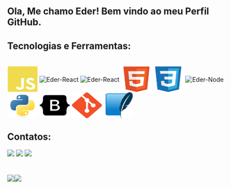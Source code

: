 ## Ola, Me chamo Eder! Bem vindo ao meu Perfil GitHub.

## Tecnologias e Ferramentas:
<div style="display: inline_block"><br>
  <img align="center" alt="Eder-Js" height="60" width="70" src="https://raw.githubusercontent.com/devicons/devicon/master/icons/javascript/javascript-plain.svg">
  <img align="center" alt="Eder-React" height="60" width="70"<img src="https://cdn.jsdelivr.net/gh/devicons/devicon/icons/react/react-original-wordmark.svg">
  <img align="center" alt="Eder-React" height="60" width="70"<img src="https://cdn.jsdelivr.net/gh/devicons/devicon/icons/typescript/typescript-original.svg" />
  <img align="center" alt="Eder-HTML" height="60" width="70" src="https://raw.githubusercontent.com/devicons/devicon/master/icons/html5/html5-original.svg">
  <img align="center" alt="Eder-CSS" height="60" width="70" src="https://raw.githubusercontent.com/devicons/devicon/master/icons/css3/css3-original.svg">
  <img align="center" alt="Eder-Node" height="60" width="70" src="https://cdn.jsdelivr.net/gh/devicons/devicon/icons/nodejs/nodejs-plain-wordmark.svg">
  <img align="center" alt="Eder-Python" height="60" width="70" src="https://raw.githubusercontent.com/devicons/devicon/master/icons/python/python-original.svg">
   <img align="center" alt="Eder-boostrap" height="60" width="70" src="https://raw.githubusercontent.com/devicons/devicon/master/icons/bootstrap/bootstrap-plain.svg">
  <img align="center" alt="Eder-git" height="60" width="70" src="https://raw.githubusercontent.com/devicons/devicon/master/icons/git/git-plain.svg">
  <img align="center" alt="Eder-sqlite" height="60" width="70" src="https://raw.githubusercontent.com/devicons/devicon/master/icons/sqlite/sqlite-original.svg">
 
    

## Contatos:
<div>
<a href="https://www.linkedin.com/in/ederrassis" target="_blank"><img src="https://img.shields.io/badge/-LinkedIn-%230077B5?style=for-the-badge&logo=linkedin&logoColor=white" target="_blank"></a> <a href="https://instagram.com/ederr_assis" target="_blank"><img src="https://img.shields.io/badge/-Instagram-%23E4405F?style=for-the-badge&logo=instagram&logoColor=white" target="_blank"></a> <a href = "mailto:assis.ederjd@gmail.com"><img src="https://img.shields.io/badge/Gmail-D14836?style=for-the-badge&logo=gmail&logoColor=white" target="_blank"></a>
</div>

#
<div>
<a href="https://github.com/assis1983">
<img height="160em" src="https://github-readme-stats.vercel.app/api/top-langs/?username=assis1983&layout=compact&langs_count=7&theme=highcontrast&include_all_commits"/><img height="160em" src="https://github-readme-stats.vercel.app/api?username=assis1983&show_icons=true&theme=highcontrast&include_all_commits=true&count_private=true"/>
</div>      

 
  
          
          
          
          
          
          
          
          
          
          


